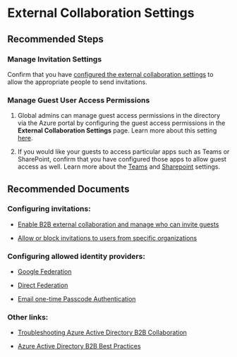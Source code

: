 <properties
    pageTitle="External Collaboration Settings"
    description="External Collaboration Settings"
    service="microsoft.aad"
    resource="Microsoft_AAD_IAM"
    authors="marwaIDcxp"
    ms.author="marwa"
    displayOrder=""
    selfHelpType="generic"
    supportTopicIds="32615396"
    resourceTags=""
    productPesIds="16578"
    cloudEnvironments="public, Fairfax, Mooncake, usnat, ussec"
	articleId="1894f02c-a027-4547-a9fe-fee4840432f5"
	ownershipId="AzureIdentity_DirectoryObjectManagement"
/>

# External Collaboration Settings

## **Recommended Steps**

### Manage Invitation Settings 

Confirm that you have [configured the external collaboration settings](https://docs.microsoft.com/azure/active-directory/b2b/delegate-invitations) to allow the appropriate people to send invitations. 

 
### Manage Guest User Access Permissions 

1. Global admins can manage guest access permissions in the directory via the Azure portal by configuring the guest access permissions in the **External Collaboration Settings** page. Learn more about this setting [here](https://docs.microsoft.com/azure/active-directory/fundamentals/users-default-permissions). 

2. If you would like your guests to access particular apps such as Teams or SharePoint, confirm that you have configured those apps to allow guest access as well. Learn more about the [Teams](https://docs.microsoft.com/microsoftteams/guest-access) and [Sharepoint](https://docs.microsoft.com/sharepoint/external-sharing-overview) settings. 


## **Recommended Documents**

### Configuring invitations: 

* [Enable B2B external collaboration and manage who can invite guests](https://docs.microsoft.com/azure/active-directory/b2b/delegate-invitations)

* [Allow or block invitations to users from specific organizations](https://docs.microsoft.com/azure/active-directory/b2b/allow-deny-list)

### Configuring allowed identity providers: 

* [Google Federation](https://docs.microsoft.com/azure/active-directory/b2b/google-federation)

* [Direct Federation](https://docs.microsoft.com/azure/active-directory/b2b/direct-federation) 

* [Email one-time Passcode Authentication](https://docs.microsoft.com/azure/active-directory/b2b/one-time-passcode)

### Other links: 

* [Troubleshooting Azure Active Directory B2B Collaboration](https://docs.microsoft.com/azure/active-directory/b2b/troubleshoot)

* [Azure Active Directory B2B Best Practices](https://docs.microsoft.com/azure/active-directory/b2b/b2b-fundamentals) 
